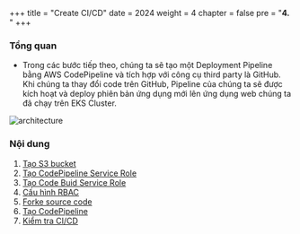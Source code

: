 +++
title = "Create CI/CD"
date = 2024
weight = 4
chapter = false
pre = "<b>4. </b>"
+++

### Tổng quan
- Trong các bước tiếp theo, chúng ta sẽ tạo một Deployment Pipeline bằng AWS CodePipeline và tích hợp với công cụ third party là GitHub. Khi chúng ta thay đổi code trên GitHub, Pipeline của chúng ta sẽ được kích hoạt và deploy phiên bản ứng dụng mới lên ứng dụng web chúng ta đã chạy trên EKS Cluster.

![architecture](../images/4-Generate-Code-Pipeline/architecture.png?width=90pc)

### Nội dung
1. [Tạo S3 bucket](1-Create-S3-bucket)
2. [Tạo CodePipeline Service Role](2-Create-CodePipeline-Service-Role)
3. [Tạo Code Buid Service Role](3-Create-CodeBuid-Service-Role)
4. [Cấu hình RBAC](4-Configure-RBAC)
5. [Forke source code](5-Fork-Source-Code)
6. [Tạo CodePipeline](6-Generate-CodePipeline)
7. [Kiểm tra CI/CD](7-CICD-Check)